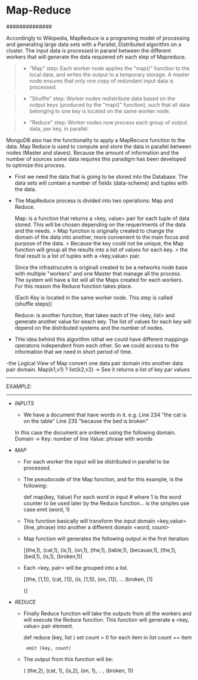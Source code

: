# Map-Reduce
##############

Accordingly to Wikipedia, MapReduce is a programing model of processing and generating large data sets with a Parallel, Distributed algorithm on a 
cluster. The input data is processed in pararel between the different workers that will generate the data requiered ofr each step of Mapreduce.

>- "Map" step: Each worker node applies the "map()" function to the local data, and writes the output to a temporary storage. A master node ensures that only one copy of redundant input data is processed.
  
>- "Shuffle" step: Worker nodes redistribute data based on the output keys (produced by the "map()" function), such that all data belonging to one key is located on the same worker node.

>- "Reduce" step: Worker nodes now process each group of output data, per key, in parallel.


MongoDB also has the functionality to apply a MapRecuce function to the data. Map Reduce is used to compute and store the data in parallel between nodes (Master and slaves). 
Because the amount of information and the number of sources some data requires this paradigm has been developed to optimize this process. 

- First we need the data that is going to be stored into the Database. The data sets will contain a number of fields (data-scheme) and tuples with the data.

- The MapReduce process is divided into two operations: Map and Reduce.
	
	Map: is a function that returns a <key, value> pair for each tuple of data stored. This will be chosen depending on the requeriments of the data and the needs.
		> Map function is originally created to change the domain of the data into another, more convenient to the main focus and purpose of the data.
		> Because the key could not be unique, the Map function will group all the results into a list of values for each key.
		> the final result is a list of tuples with a <key,value> pair.

	Since the infrastrucutre is originall created to be a networks node base with multiple "workers" and one Master that manage all the process. The system will have
	a list will all the Maps created for each workers. For this reason the Reduce function takes place.

	(Each Key is located in the same worker node. This step is called (shuffle steps))

	Reduce: is another function, that takes each of the <key, list<values>> and generate another value for eeach key. The list of values for each key will depend on the 
	distributed systems and the number of nodes. 

- THe idea behind this algorithm isthat  we could have different mappings operatons independent from each other. So we could access to the information that we need in
short period of time.


-the Logical View of Map convert one data pair domain into another data pair domain.  Map(k1,v1) ? list(k2,v2)  -> See it returns a list of key par values

************
EXAMPLE: 
**************
	
 - *INPUTS*

 	- We have a document that have words in it. e.g.
		Line 234 "the cat is on the table"
		Line 235 "because the bed is broken"

	In this case the document are ordered using the following domain.
		Domain -> Key: number of line
				  Value: phrase with worids

 - *MAP*

	 - For each worker the input will be distributed in parallel to be processed.

	 - The pseudocode of the Map function, and for this example, is the following:

		def map(key, Value)
			For each word in input
				# where 1 is the word counter to be used later by the Reduce function... is the simples use case
				emit (word, 1)						

	 - This function basically will transform the input domain <key,value> (line, phrase) into another a different domain <word, count>

	 - Map function will generates the following output in the first iteration:

		[(the,1), (cat,1), (is,1), (on,1), (the,1), (table,1), (because,1), (the,1), (bed,1), (is,1), (broken,1)]

	 - Each <key, pair> will be grouped into a list.
	 
		[(the, [1,1]),
		(cat, [1]),
		(is, [1,1]),
		(on, [1]),
		...
		(broken, [1]
		
		)]
		
 - *REDUCE*

	 - Finally Reduce function will take the outputs from all the workers and will execute the Reduce function. This function will generate a <key, value> pair element.

		def reduce (key, list <values>)
			set count = 0
			for each item in list <values>
				count += item

			emit (key, count)

	 - The output from this function will be:
	 
		( (the,2), (cat, 1), (is,2), (on, 1), .. , (broken, 1))
		


	
